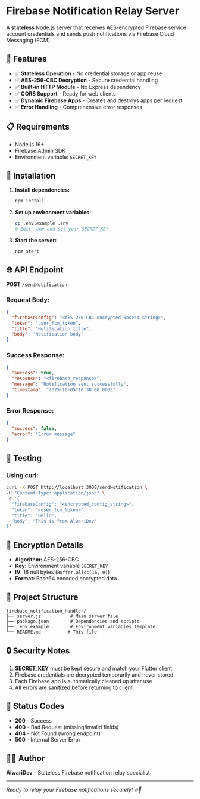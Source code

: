 # Firebase Notification Relay Server

A **stateless** Node.js server that receives AES-encrypted Firebase service account credentials and sends push notifications via Firebase Cloud Messaging (FCM).

## 🚀 Features

- ✅ **Stateless Operation** - No credential storage or app reuse
- ✅ **AES-256-CBC Decryption** - Secure credential handling
- ✅ **Built-in HTTP Module** - No Express dependency
- ✅ **CORS Support** - Ready for web clients
- ✅ **Dynamic Firebase Apps** - Creates and destroys apps per request
- ✅ **Error Handling** - Comprehensive error responses

## 📋 Requirements

- Node.js 16+ 
- Firebase Admin SDK
- Environment variable: `SECRET_KEY`

## 🔧 Installation

1. **Install dependencies:**
   ```bash
   npm install
   ```

2. **Set up environment variables:**
   ```bash
   cp .env.example .env
   # Edit .env and set your SECRET_KEY
   ```

3. **Start the server:**
   ```bash
   npm start
   ```

## 🌐 API Endpoint

**POST** `/sendNotification`

### Request Body:
```json
{
  "firebaseConfig": "<AES-256-CBC encrypted Base64 string>",
  "token": "user_fcm_token",
  "title": "Notification title", 
  "body": "Notification body"
}
```

### Success Response:
```json
{
  "success": true,
  "response": "<firebase_response>",
  "message": "Notification sent successfully",
  "timestamp": "2025-10-05T10:30:00.000Z"
}
```

### Error Response:
```json
{
  "success": false,
  "error": "Error message"
}
```

## 🧪 Testing

### Using curl:
```bash
curl -X POST http://localhost:3000/sendNotification \
-H "Content-Type: application/json" \
-d '{
  "firebaseConfig": "<encrypted_config_string>",
  "token": "<user_fcm_token>",
  "title": "Hello",
  "body": "This is from AlwariDev"
}'
```

## 🔐 Encryption Details

- **Algorithm:** AES-256-CBC
- **Key:** Environment variable `SECRET_KEY`
- **IV:** 16 null bytes (`Buffer.alloc(16, 0)`)
- **Format:** Base64 encoded encrypted data

## 📁 Project Structure

```
firebase_notification_handler/
├── server.js           # Main server file
├── package.json        # Dependencies and scripts
├── .env.example        # Environment variables template
└── README.md          # This file
```

## 🔒 Security Notes

1. **SECRET_KEY** must be kept secure and match your Flutter client
2. Firebase credentials are decrypted temporarily and never stored
3. Each Firebase app is automatically cleaned up after use
4. All errors are sanitized before returning to client

## 🚦 Status Codes

- **200** - Success
- **400** - Bad Request (missing/invalid fields)
- **404** - Not Found (wrong endpoint)
- **500** - Internal Server Error

## 👨‍💻 Author

**AlwariDev** - Stateless Firebase notification relay specialist

---

*Ready to relay your Firebase notifications securely! 🔥📱*
